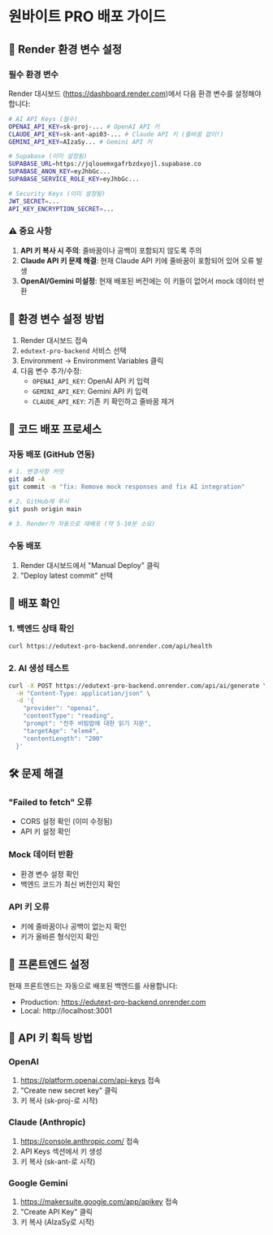 # 원바이트 PRO 배포 가이드

## 🚀 Render 환경 변수 설정

### 필수 환경 변수
Render 대시보드 (https://dashboard.render.com)에서 다음 환경 변수를 설정해야 합니다:

```bash
# AI API Keys (필수)
OPENAI_API_KEY=sk-proj-... # OpenAI API 키
CLAUDE_API_KEY=sk-ant-api03-... # Claude API 키 (줄바꿈 없이!)
GEMINI_API_KEY=AIzaSy... # Gemini API 키

# Supabase (이미 설정됨)
SUPABASE_URL=https://jqlouemxgafrbzdxyojl.supabase.co
SUPABASE_ANON_KEY=eyJhbGc...
SUPABASE_SERVICE_ROLE_KEY=eyJhbGc...

# Security Keys (이미 설정됨)
JWT_SECRET=...
API_KEY_ENCRYPTION_SECRET=...
```

### ⚠️ 중요 사항
1. **API 키 복사 시 주의**: 줄바꿈이나 공백이 포함되지 않도록 주의
2. **Claude API 키 문제 해결**: 현재 Claude API 키에 줄바꿈이 포함되어 있어 오류 발생
3. **OpenAI/Gemini 미설정**: 현재 배포된 버전에는 이 키들이 없어서 mock 데이터 반환

## 📝 환경 변수 설정 방법

1. Render 대시보드 접속
2. `edutext-pro-backend` 서비스 선택
3. Environment → Environment Variables 클릭
4. 다음 변수 추가/수정:
   - `OPENAI_API_KEY`: OpenAI API 키 입력
   - `GEMINI_API_KEY`: Gemini API 키 입력
   - `CLAUDE_API_KEY`: 기존 키 확인하고 줄바꿈 제거

## 🔄 코드 배포 프로세스

### 자동 배포 (GitHub 연동)
```bash
# 1. 변경사항 커밋
git add -A
git commit -m "fix: Remove mock responses and fix AI integration"

# 2. GitHub에 푸시
git push origin main

# 3. Render가 자동으로 재배포 (약 5-10분 소요)
```

### 수동 배포
1. Render 대시보드에서 "Manual Deploy" 클릭
2. "Deploy latest commit" 선택

## 🧪 배포 확인

### 1. 백엔드 상태 확인
```bash
curl https://edutext-pro-backend.onrender.com/api/health
```

### 2. AI 생성 테스트
```bash
curl -X POST https://edutext-pro-backend.onrender.com/api/ai/generate \
  -H "Content-Type: application/json" \
  -d '{
    "provider": "openai",
    "contentType": "reading",
    "prompt": "전주 비빔밥에 대한 읽기 지문",
    "targetAge": "elem4",
    "contentLength": "200"
  }'
```

## 🛠️ 문제 해결

### "Failed to fetch" 오류
- CORS 설정 확인 (이미 수정됨)
- API 키 설정 확인

### Mock 데이터 반환
- 환경 변수 설정 확인
- 백엔드 코드가 최신 버전인지 확인

### API 키 오류
- 키에 줄바꿈이나 공백이 없는지 확인
- 키가 올바른 형식인지 확인

## 📱 프론트엔드 설정

현재 프론트엔드는 자동으로 배포된 백엔드를 사용합니다:
- Production: https://edutext-pro-backend.onrender.com
- Local: http://localhost:3001

## 🔐 API 키 획득 방법

### OpenAI
1. https://platform.openai.com/api-keys 접속
2. "Create new secret key" 클릭
3. 키 복사 (sk-proj-로 시작)

### Claude (Anthropic)
1. https://console.anthropic.com/ 접속
2. API Keys 섹션에서 키 생성
3. 키 복사 (sk-ant-로 시작)

### Google Gemini
1. https://makersuite.google.com/app/apikey 접속
2. "Create API Key" 클릭
3. 키 복사 (AIzaSy로 시작)